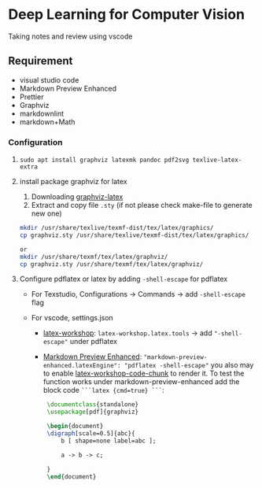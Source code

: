 # Deep Learning for Computer Vision

Taking notes and review using vscode

## Requirement

- visual studio code
- Markdown Preview Enhanced
- Prettier
- Graphviz
- markdownlint
- markdown+Math

### Configuration

1. `sudo apt install graphviz latexmk pandoc pdf2svg texlive-latex-extra`
1. install package graphviz for latex

   1. Downloading [graphviz-latex]
   1. Extract and copy file `.sty` (if not please check make-file to generate new one)

   ```bash
   mkdir /usr/share/texlive/texmf-dist/tex/latex/graphics/
   cp graphviz.sty /usr/share/texlive/texmf-dist/tex/latex/graphics/

   or
   mkdir /usr/share/texmf/tex/latex/graphviz/
   cp graphviz.sty /usr/share/texmf/tex/latex/graphviz/
   ```

1. Configure pdflatex or latex by adding `-shell-escape` for pdflatex

   - For Texstudio, Configurations -> Commands -> add `-shell-escape` flag
   - For vscode, settings.json

     - [latex-workshop]:
       `latex-workshop.latex.tools` -> add `"-shell-escape"` under pdflatex
     - [Markdown Preview Enhanced][mpe]:
       `"markdown-preview-enhanced.latexEngine": "pdflatex -shell-escape"`
       you also may to enable [latex-workshop-code-chunk] to render it. To test the function works under markdown-preview-enhanced add the block code ` ```latex {cmd=true} ``` `:

       ```latex
        \documentclass{standalone}
        \usepackage[pdf]{graphviz}

        \begin{document}
        \digraph[scale=0.5]{abc}{
            b [ shape=none label=abc ];

            a -> b -> c;

        }
        \end{document}
       ```

[mpe]: https://github.com/shd101wyy/vscode-markdown-preview-enhanced
[graphviz-latex]: https://ctan.org/pkg/graphviz?lang=en
[latex-workshop]: https://github.com/James-Yu/LaTeX-Workshop
[latex-workshop-code-chunk]: https://github.com/shd101wyy/markdown-preview-enhanced/blob/master/docs/code-chunk.md
